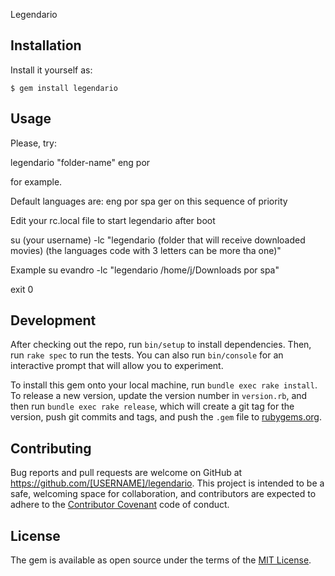  Legendario


## Installation


Install it yourself as:

    $ gem install legendario

## Usage


Please, try: 

legendario "folder-name" eng por 

for example.

Default languages are: eng por spa ger on this sequence of priority

Edit your rc.local file to start legendario after boot

su (your username) -lc "legendario (folder that will receive downloaded movies) (the languages code with 3 letters can be more tha one)"

Example
su evandro -lc "legendario /home/j/Downloads por spa"

exit 0

## Development

After checking out the repo, run `bin/setup` to install dependencies. Then, run `rake spec` to run the tests. You can also run `bin/console` for an interactive prompt that will allow you to experiment.

To install this gem onto your local machine, run `bundle exec rake install`. To release a new version, update the version number in `version.rb`, and then run `bundle exec rake release`, which will create a git tag for the version, push git commits and tags, and push the `.gem` file to [rubygems.org](https://rubygems.org).

## Contributing

Bug reports and pull requests are welcome on GitHub at https://github.com/[USERNAME]/legendario. This project is intended to be a safe, welcoming space for collaboration, and contributors are expected to adhere to the [Contributor Covenant](contributor-covenant.org) code of conduct.


## License

The gem is available as open source under the terms of the [MIT License](http://opensource.org/licenses/MIT).

